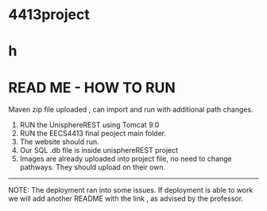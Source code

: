 # 4413project
# h


# READ ME - HOW TO RUN



Maven zip file uploaded , can import and run with additional path changes.

1. RUN the UnisphereREST using Tomcat 9.0
2. RUN the EECS4413 final peoject main folder.
3. The website should run.
4. Our SQL .db file is inside unisphereREST project
5. Images are already uploaded into project file, no need to change pathways. They should upload on their own.




-------------------------------------------------------

NOTE: The deployment ran into some issues. If deployment is able to work we will add another README with the link , as advised by the professor.
